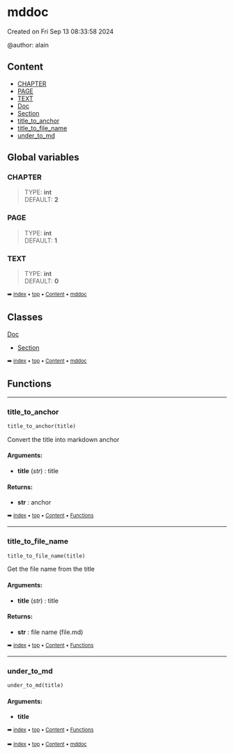 # mddoc

Created on Fri Sep 13 08:33:58 2024

@author: alain


## Content

- [CHAPTER](mddoc---mddoc.md#chapter)
- [PAGE](mddoc---mddoc.md#page)
- [TEXT](mddoc---mddoc.md#text)
- [Doc](mddoc-doc.md#doc)
- [Section](mddoc-section.md#section)
- [title_to_anchor](mddoc---mddoc.md#title_to_anchor)
- [title_to_file_name](mddoc---mddoc.md#title_to_file_name)
- [under_to_md](mddoc---mddoc.md#under_to_md)



## Global variables

### CHAPTER

> TYPE: **int**<br> DEFAULT: **2**



### PAGE

> TYPE: **int**<br> DEFAULT: **1**



### TEXT

> TYPE: **int**<br> DEFAULT: **0**



<sub>:arrow_right: [index](index.md) :black_small_square: [top](#mddoc) :black_small_square: [Content](#content) :black_small_square: [mddoc](#mddoc)</sub>



## Classes

[Doc](mddoc-doc.md#doc)
- [Section](mddoc-section.md#section)



<sub>:arrow_right: [index](index.md) :black_small_square: [top](#mddoc) :black_small_square: [Content](#content) :black_small_square: [mddoc](#mddoc)</sub>



## Functions

----------
### title_to_anchor



``` python
title_to_anchor(title)
```

Convert the title into markdown anchor


#### Arguments:
- **title** (_str_) : title



#### Returns:
- **str** : anchor



<sub>:arrow_right: [index](index.md) :black_small_square: [top](#mddoc) :black_small_square: [Content](#content) :black_small_square: [Functions](#functions)</sub>



----------
### title_to_file_name



``` python
title_to_file_name(title)
```

Get the file name from the title


#### Arguments:
- **title** (_str_) : title



#### Returns:
- **str** : file name (file.md)



<sub>:arrow_right: [index](index.md) :black_small_square: [top](#mddoc) :black_small_square: [Content](#content) :black_small_square: [Functions](#functions)</sub>



----------
### under_to_md



``` python
under_to_md(title)
```




#### Arguments:
- **title**



<sub>:arrow_right: [index](index.md) :black_small_square: [top](#mddoc) :black_small_square: [Content](#content) :black_small_square: [Functions](#functions)</sub>



<sub>:arrow_right: [index](index.md) :black_small_square: [top](#mddoc) :black_small_square: [Content](#content) :black_small_square: [mddoc](#mddoc)</sub>

